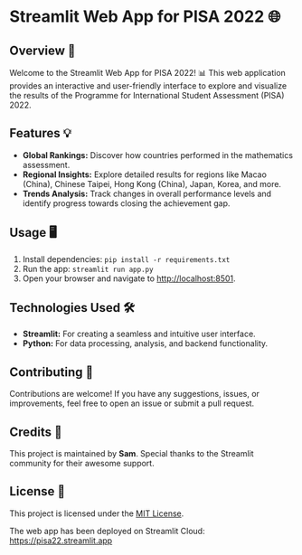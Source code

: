 # Streamlit Web App for PISA 2022 🌐

## Overview 🚀

Welcome to the Streamlit Web App for PISA 2022! 📊 This web application provides an interactive and user-friendly interface to explore and visualize the results of the Programme for International Student Assessment (PISA) 2022.

## Features 💡

- **Global Rankings:** Discover how countries performed in the mathematics assessment.
- **Regional Insights:** Explore detailed results for regions like Macao (China), Chinese Taipei, Hong Kong (China), Japan, Korea, and more.
- **Trends Analysis:** Track changes in overall performance levels and identify progress towards closing the achievement gap.

## Usage 🖥️

1. Install dependencies: `pip install -r requirements.txt`
2. Run the app: `streamlit run app.py`
3. Open your browser and navigate to [http://localhost:8501](http://localhost:8501).

## Technologies Used 🛠️

- **Streamlit:** For creating a seamless and intuitive user interface.
- **Python:** For data processing, analysis, and backend functionality.

## Contributing 🤝

Contributions are welcome! If you have any suggestions, issues, or improvements, feel free to open an issue or submit a pull request.

## Credits 🙌

This project is maintained by **Sam**. Special thanks to the Streamlit community for their awesome support.

## License 📄

This project is licensed under the [MIT License](LICENSE).

The web app has been deployed on Streamlit Cloud: https://pisa22.streamlit.app

